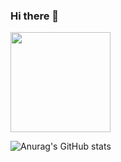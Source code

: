 ### Hi there 👋

<!--
**x94m06/x94m06** is a ✨ _special_ ✨ repository because its `README.md` (this file) appears on your GitHub profile.

Here are some ideas to get you started:

- 🔭 I’m currently working on ...
- 🌱 I’m currently learning ...
- 👯 I’m looking to collaborate on ...
- 🤔 I’m looking for help with ...
- 💬 Ask me about ...
- 📫 How to reach me: ...
- 😄 Pronouns: ...
- ⚡ Fun fact: ...
-->

<img height="160" align="center" src="https://github-profile-trophy.vercel.app/?username=AllenSu1&column=7&margin-w=5" />

![Anurag's GitHub stats](https://github-readme-stats.vercel.app/api?username=x94m06&show_icons=true&theme=onedark)




